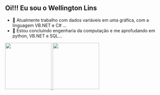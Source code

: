 ## Oi!!! Eu sou o Wellington Lins


- 🔭 Atualmente trabalho com dados variáveis em uma gráfica, com a linguagem VB.NET e C# ...
- 🌱 Estou concluindo engenharia da computação e me aprofudando em python, VB.NET e SQL...
  
<div>
<a href="https://github.com/Well0Lins">
<img height="150em" src="https://github-readme-stats.vercel.app/api?username=Well0Lins&show_icons=true&theme=dracula&include_all_commits=true&count_private=true"/>
<img height="150em" src="https://github-readme-stats.vercel.app/api/top-langs/?username=Well0Lins&layout=compact&langs_count=7&theme=dracula"/>
</div>    
